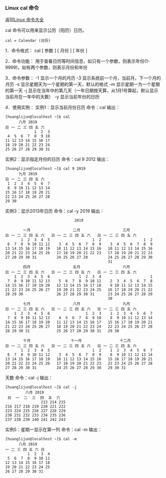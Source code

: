 ### Linux cal 命令

返回[Linux 命令大全](https://ahuang007.github.com/Linux-Command)

cal 命令可以用来显示公历（阳历）日历。 

`cal = Calendar (日历)`

1．命令格式：
cal [ 参数 ] [ 月份 ] [ 年份 ]

2．命令功能：
用于查看日历等时间信息，如只有一个参数，则表示年份(1-9999)，如有两个参数，则表示月份和年份

3．命令参数：
-1 显示一个月的月历
-3 显示系统前一个月，当前月，下一个月的月历
-s  显示星期天为一个星期的第一天，默认的格式
-m 显示星期一为一个星期的第一天
-j  显示在当年中的第几天（一年日期按天算，从1月1号算起，默认显示当前月在一年中的天数）
-y  显示当前年份的日历

4．使用实例：
实例1：显示当前月份日历
命令：cal
输出：

```
[huanglijun@localhost ~]$ cal
      八月 2019     
日 一 二 三 四 五 六
             1  2  3
 4  5  6  7  8  9 10
11 12 13 14 15 16 17
18 19 20 21 22 23 24
25 26 27 28 29 30 31
```

实例2：显示指定月份的日历
命令：cal 9 2012
输出：

```
[huanglijun@localhost ~]$ cal 9 2019
      九月 2019     
日 一 二 三 四 五 六
 1  2  3  4  5  6  7
 8  9 10 11 12 13 14
15 16 17 18 19 20 21
22 23 24 25 26 27 28
29 30
```

实例3：显示2013年日历
命令：cal -y 2019
输出：
```
                               2019                               

        一月                   二月                   三月        
日 一 二 三 四 五 六   日 一 二 三 四 五 六   日 一 二 三 四 五 六
       1  2  3  4  5                   1  2                   1  2
 6  7  8  9 10 11 12    3  4  5  6  7  8  9    3  4  5  6  7  8  9
13 14 15 16 17 18 19   10 11 12 13 14 15 16   10 11 12 13 14 15 16
20 21 22 23 24 25 26   17 18 19 20 21 22 23   17 18 19 20 21 22 23
27 28 29 30 31         24 25 26 27 28         24 25 26 27 28 29 30
                                              31
        四月                   五月                   六月        
日 一 二 三 四 五 六   日 一 二 三 四 五 六   日 一 二 三 四 五 六
    1  2  3  4  5  6             1  2  3  4                      1
 7  8  9 10 11 12 13    5  6  7  8  9 10 11    2  3  4  5  6  7  8
14 15 16 17 18 19 20   12 13 14 15 16 17 18    9 10 11 12 13 14 15
21 22 23 24 25 26 27   19 20 21 22 23 24 25   16 17 18 19 20 21 22
28 29 30               26 27 28 29 30 31      23 24 25 26 27 28 29
                                              30
        七月                   八月                   九月        
日 一 二 三 四 五 六   日 一 二 三 四 五 六   日 一 二 三 四 五 六
    1  2  3  4  5  6                1  2  3    1  2  3  4  5  6  7
 7  8  9 10 11 12 13    4  5  6  7  8  9 10    8  9 10 11 12 13 14
14 15 16 17 18 19 20   11 12 13 14 15 16 17   15 16 17 18 19 20 21
21 22 23 24 25 26 27   18 19 20 21 22 23 24   22 23 24 25 26 27 28
28 29 30 31            25 26 27 28 29 30 31   29 30

        十月                  十一月                 十二月       
日 一 二 三 四 五 六   日 一 二 三 四 五 六   日 一 二 三 四 五 六
       1  2  3  4  5                   1  2    1  2  3  4  5  6  7
 6  7  8  9 10 11 12    3  4  5  6  7  8  9    8  9 10 11 12 13 14
13 14 15 16 17 18 19   10 11 12 13 14 15 16   15 16 17 18 19 20 21
20 21 22 23 24 25 26   17 18 19 20 21 22 23   22 23 24 25 26 27 28
27 28 29 30 31         24 25 26 27 28 29 30   29 30 31
```

天数
命令：cal -j
输出：
```
[huanglijun@localhost ~]$ cal -j
         八月 2019         
 日  一  二  三  四  五  六
                213 214 215
216 217 218 219 220 221 222
223 224 225 226 227 228 229
230 231 232 233 234 235 236
237 238 239 240 241 242 243
```

实例5：星期一显示在第一列
命令：cal -m
输出：

```
[huanglijun@localhost ~]$ cal -m
      八月 2019     
一 二 三 四 五 六 日
          1  2  3  4
 5  6  7  8  9 10 11
12 13 14 15 16 17 18
19 20 21 22 23 24 25
26 27 28 29 30 31
```